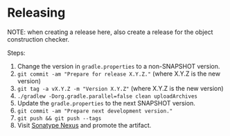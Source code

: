 Releasing
=========

NOTE: when creating a release here, also create a release for the object construction checker.

Steps:
 1. Change the version in `gradle.properties` to a non-SNAPSHOT version.
 2. `git commit -am "Prepare for release X.Y.Z."` (where X.Y.Z is the new version)
 3. `git tag -a vX.Y.Z -m "Version X.Y.Z"` (where X.Y.Z is the new version)
 4. `./gradlew -Dorg.gradle.parallel=false clean uploadArchives`
 5. Update the `gradle.properties` to the next SNAPSHOT version.
 6. `git commit -am "Prepare next development version."`
 7. `git push && git push --tags`
 8. Visit [Sonatype Nexus](https://oss.sonatype.org/) and promote the artifact.
